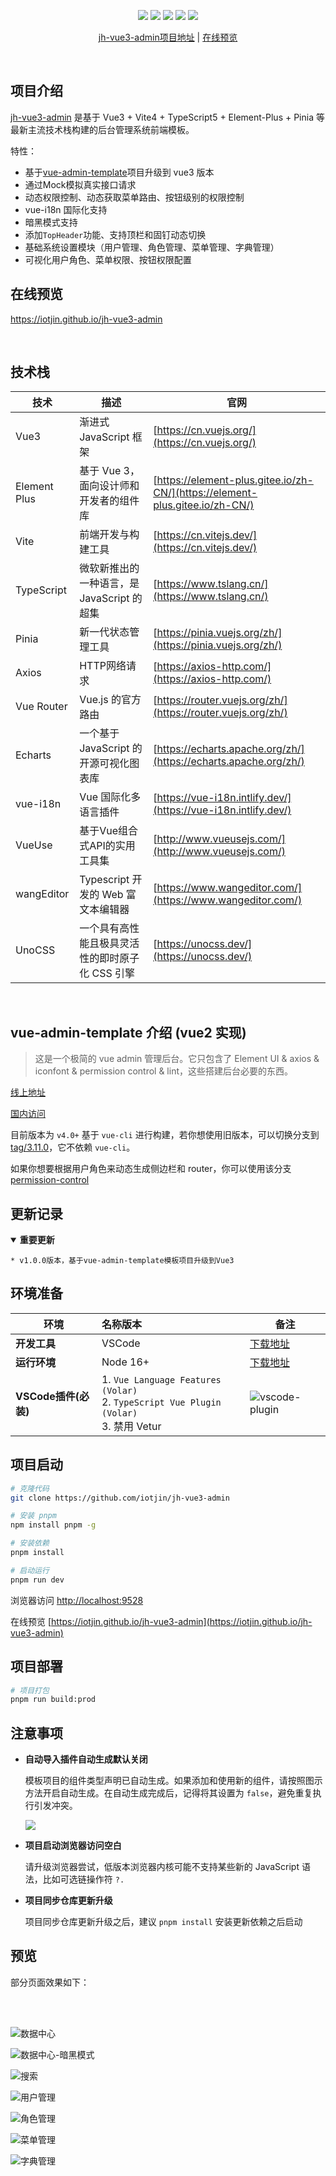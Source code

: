 <p align="center">
    <img src="https://img.shields.io/badge/Vue-3.3.4-brightgreen.svg"/>
    <img src="https://img.shields.io/badge/Vite-4.4.8-green.svg"/>
    <img src="https://img.shields.io/badge/Element Plus-2.3.9-blue.svg"/>
    <img src="https://img.shields.io/badge/license-MIT-green.svg"/>
    <a href="https://github.com/iotjin/jh-vue3-admin" target="_blank">
        <img src="https://img.shields.io/badge/Author-iotjin-orange.svg"/>
    </a>
</p>
<p align="center">
 <a target="_blank" href="https://github.com/iotjin/jh-vue3-admin">jh-vue3-admin项目地址</a> |  <a target="_blank" href="https://iotjin.github.io/jh-vue3-admin">在线预览</a> 
</p>

<br>

## 项目介绍

[jh-vue3-admin](https://github.com/iotjin/jh-vue3-admin) 是基于 Vue3 + Vite4 + TypeScript5 + Element-Plus + Pinia 等最新主流技术栈构建的后台管理系统前端模板。

特性：

- 基于[vue-admin-template](https://github.com/PanJiaChen/vue-admin-template)项目升级到 vue3 版本
- 通过Mock模拟真实接口请求
- 动态权限控制、动态获取菜单路由、按钮级别的权限控制
- vue-i18n 国际化支持
- 暗黑模式支持
- 添加`TopHeader`功能、支持顶栏和固钉动态切换
- 基础系统设置模块（用户管理、角色管理、菜单管理、字典管理）
- 可视化用户角色、菜单权限、按钮权限配置

## 在线预览

  https://iotjin.github.io/jh-vue3-admin

<br>

## 技术栈

| 技术    | 描述                                       | 官网                                     |
| ------- | ----------------------------------------- | ---------------------------------------- |
| Vue3    | 渐进式 JavaScript 框架                     | [https://cn.vuejs.org/](https://cn.vuejs.org/) |
| Element Plus | 基于 Vue 3，面向设计师和开发者的组件库    | [https://element-plus.gitee.io/zh-CN/](https://element-plus.gitee.io/zh-CN/) |
| Vite    | 前端开发与构建工具                           | [https://cn.vitejs.dev/](https://cn.vitejs.dev/) |
| TypeScript | 微软新推出的一种语言，是 JavaScript 的超集  | [https://www.tslang.cn/](https://www.tslang.cn/) |
| Pinia   | 新一代状态管理工具                           | [https://pinia.vuejs.org/zh/](https://pinia.vuejs.org/zh/) |
| Axios   | HTTP网络请求                               | [https://axios-http.com/](https://axios-http.com/) |
| Vue Router | Vue.js 的官方路由                        | [https://router.vuejs.org/zh/](https://router.vuejs.org/zh/) |
| Echarts | 一个基于 JavaScript 的开源可视化图表库         | [https://echarts.apache.org/zh/](https://echarts.apache.org/zh/) |
| vue-i18n | Vue 国际化多语言插件                        | [https://vue-i18n.intlify.dev/](https://vue-i18n.intlify.dev/) |
| VueUse  | 基于Vue组合式API的实用工具集                  | [http://www.vueusejs.com/](http://www.vueusejs.com/) |
| wangEditor | Typescript 开发的 Web 富文本编辑器        | [https://www.wangeditor.com/](https://www.wangeditor.com/) |
| UnoCSS  | 一个具有高性能且极具灵活性的即时原子化 CSS 引擎        | [https://unocss.dev/](https://unocss.dev/) |

<br>

## vue-admin-template 介绍 (vue2 实现)

> 这是一个极简的 vue admin 管理后台。它只包含了 Element UI & axios & iconfont & permission control & lint，这些搭建后台必要的东西。

[线上地址](http://panjiachen.github.io/vue-admin-template)

[国内访问](https://panjiachen.gitee.io/vue-admin-template)

目前版本为 `v4.0+` 基于 `vue-cli` 进行构建，若你想使用旧版本，可以切换分支到[tag/3.11.0](https://github.com/PanJiaChen/vue-admin-template/tree/tag/3.11.0)，它不依赖 `vue-cli`。

如果你想要根据用户角色来动态生成侧边栏和 router，你可以使用该分支[permission-control](https://github.com/PanJiaChen/vue-admin-template/tree/permission-control)

## <a id="更新记录"></a> 更新记录
<details open id="重要更新">
  <summary><strong>重要更新</strong></summary>
   
```
* v1.0.0版本，基于vue-admin-template模板项目升级到Vue3
```
</details>



## 环境准备

| 环境                 | 名称版本                                                     | 备注                                                         |
| -------------------- | :----------------------------------------------------------- | ------------------------------------------------------------ |
| **开发工具**         | VSCode                                                       | [下载地址](https://code.visualstudio.com/Download)           |
| **运行环境**         | Node 16+                                                     | [下载地址](http://nodejs.cn/download)                        |
| **VSCode插件(必装)** | 1. `Vue Language Features (Volar) ` <br/> 2. `TypeScript Vue Plugin (Volar) `  <br/>3. 禁用 Vetur | ![vscode-plugin](https://gitee.com/iotjh/Picture/raw/master/GitHub/Vue3/volar.png) |


## 项目启动

```bash
# 克隆代码
git clone https://github.com/iotjin/jh-vue3-admin

# 安装 pnpm
npm install pnpm -g

# 安装依赖
pnpm install

# 启动运行
pnpm run dev
```

浏览器访问 [http://localhost:9528](http://localhost:9528)

在线预览 [https://iotjin.github.io/jh-vue3-admin](https://iotjin.github.io/jh-vue3-admin)


## 项目部署

```bash
# 项目打包
pnpm run build:prod
```


## 注意事项

- **自动导入插件自动生成默认关闭**

  模板项目的组件类型声明已自动生成。如果添加和使用新的组件，请按照图示方法开启自动生成。在自动生成完成后，记得将其设置为 `false`，避免重复执行引发冲突。

  ![](https://gitee.com/iotjh/Picture/raw/master/GitHub/Vue3/dts.jpg)

- **项目启动浏览器访问空白**

  请升级浏览器尝试，低版本浏览器内核可能不支持某些新的 JavaScript 语法，比如可选链操作符 `?.`

- **项目同步仓库更新升级**

  项目同步仓库更新升级之后，建议 `pnpm install` 安装更新依赖之后启动


## 预览

部分页面效果如下：

<br>
<br>

![数据中心](https://gitee.com/iotjh/Picture/raw/4466812c4f6931d927b70da591ba5ddfc1b35679/GitHub/Vue3/dataCenter1.jpg)

![数据中心-暗黑模式](https://gitee.com/iotjh/Picture/raw/4466812c4f6931d927b70da591ba5ddfc1b35679/GitHub/Vue3/dataCenter2.jpg)

![搜索](https://gitee.com/iotjh/Picture/raw/4466812c4f6931d927b70da591ba5ddfc1b35679/GitHub/Vue3/search.jpg)

![用户管理](https://gitee.com/iotjh/Picture/raw/4466812c4f6931d927b70da591ba5ddfc1b35679/GitHub/Vue3/user.jpg)

![角色管理](https://gitee.com/iotjh/Picture/raw/4466812c4f6931d927b70da591ba5ddfc1b35679/GitHub/Vue3/role.jpg)

![菜单管理](https://gitee.com/iotjh/Picture/raw/4466812c4f6931d927b70da591ba5ddfc1b35679/GitHub/Vue3/menu.jpg)

![字典管理](https://gitee.com/iotjh/Picture/raw/4466812c4f6931d927b70da591ba5ddfc1b35679/GitHub/Vue3/dict.jpg)